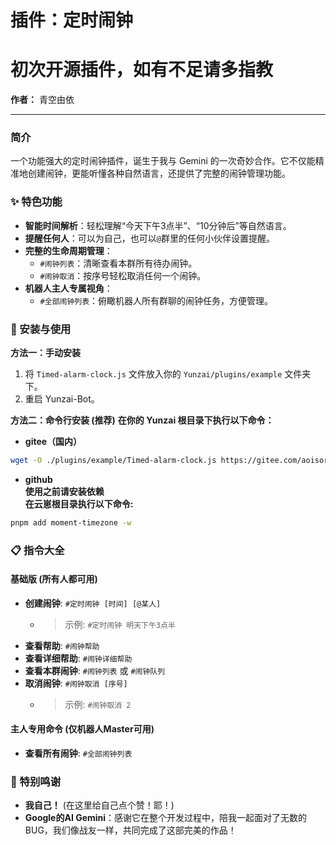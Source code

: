 # 插件：定时闹钟
# 初次开源插件，如有不足请多指教
**作者：** 青空由依

---

### 简介

一个功能强大的定时闹钟插件，诞生于我与 Gemini 的一次奇妙合作。它不仅能精准地创建闹钟，更能听懂各种自然语言，还提供了完整的闹钟管理功能。

### ✨ 特色功能

- **智能时间解析**：轻松理解“今天下午3点半”、“10分钟后”等自然语言。
- **提醒任何人**：可以为自己，也可以`@`群里的任何小伙伴设置提醒。
- **完整的生命周期管理**：
    - `#闹钟列表`：清晰查看本群所有待办闹钟。
    - `#闹钟取消`：按序号轻松取消任何一个闹钟。
- **机器人主人专属视角**：
    - `#全部闹钟列表`：俯瞰机器人所有群聊的闹钟任务，方便管理。

### 🚀 安装与使用

**方法一：手动安装**
1. 将 `Timed-alarm-clock.js` 文件放入你的 `Yunzai/plugins/example` 文件夹下。
2. 重启 Yunzai-Bot。

**方法二：命令行安装 (推荐)**
**在你的 Yunzai 根目录下执行以下命令：**
- **gitee（国内）**
```bash
wget -O ./plugins/example/Timed-alarm-clock.js https://gitee.com/aoisorayui/Timed-alarm-clock/raw/master/Timed-alarm-clock.js
```
- **github**  
**使用之前请安装依赖**  
**在云崽根目录执行以下命令:**
```bash
pnpm add moment-timezone -w
```
### 📋 指令大全

#### 基础版 (所有人都可用)

- **创建闹钟**: `#定时闹钟 [时间] [@某人]`
  - > 示例: `#定时闹钟 明天下午3点半`
- **查看帮助**: `#闹钟帮助`
- **查看详细帮助**: `#闹钟详细帮助`
- **查看本群闹钟**: `#闹钟列表` 或 `#闹钟队列`
- **取消闹钟**: `#闹钟取消 [序号]`
  - > 示例: `#闹钟取消 2`

#### 主人专用命令 (仅机器人Master可用)

- **查看所有闹钟**: `#全部闹钟列表`

### 🙏 特别鸣谢

- **我自己！** (在这里给自己点个赞！耶！)
- **Google的AI Gemini**：感谢它在整个开发过程中，陪我一起面对了无数的BUG，我们像战友一样，共同完成了这部完美的作品！
